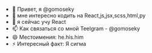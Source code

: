 - 👋 Привет, я @gomoseky
- 👀 мне интересно кодить на React,js,jsx,scss,html,py
- 🌱 я сейчас учу React
- 📫 Как связаться со мной Teelgram - @gomoseky
- 😄 Местоимения: he.his.him
- ⚡ Интересный факт: Я сигма

<!---
gomoseky/gomoseky — это ✨ специальный ✨ репозиторий, поскольку его `README.md` (этот файл) присутствует в вашем профиле GitHub..
Вы можете нажать ссылку «Предварительный просмотр», чтобы просмотреть внесенные изменения...
--->
